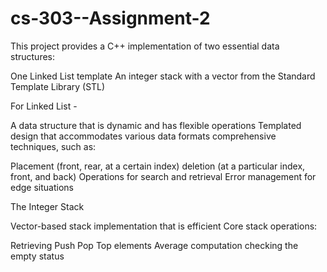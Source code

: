 # cs-303--Assignment-2

This project provides a C++ implementation of two essential data structures:

One Linked List template
An integer stack with a vector from the Standard Template Library (STL)

For Linked List  - 

A data structure that is dynamic and has flexible operations
Templated design that accommodates various data formats
comprehensive techniques, such as:

Placement (front, rear, at a certain index)
deletion (at a particular index, front, and back)
Operations for search and retrieval
Error management for edge situations

The Integer Stack

Vector-based stack implementation that is efficient Core stack operations:

Retrieving Push Pop Top elements
Average computation
checking the empty status
